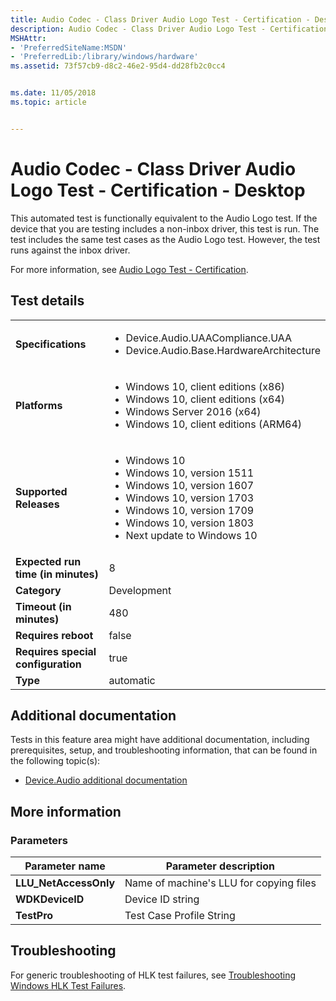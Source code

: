```yaml
---
title: Audio Codec - Class Driver Audio Logo Test - Certification - Desktop
description: Audio Codec - Class Driver Audio Logo Test - Certification
MSHAttr:
- 'PreferredSiteName:MSDN'
- 'PreferredLib:/library/windows/hardware'
ms.assetid: 73f57cb9-d8c2-46e2-95d4-dd28fb2c0cc4


ms.date: 11/05/2018
ms.topic: article


---
```


# Audio Codec - Class Driver Audio Logo Test - Certification - Desktop


This automated test is functionally equivalent to the Audio Logo test. If the device that you are testing includes a non-inbox driver, this test is run. The test includes the same test cases as the Audio Logo test. However, the test runs against the inbox driver.

For more information, see [Audio Logo Test - Certification](91d27525-b5cf-4a7d-a52d-fdcf6a530571.md).

## Test details

|||
|---|---|
| **Specifications**  | <ul><li>Device.Audio.UAACompliance.UAA</li><li>Device.Audio.Base.HardwareArchitecture</li></ul> |  
| **Platforms**   | <ul><li>Windows 10, client editions (x86)</li><li>Windows 10, client editions (x64)</li><li>Windows Server 2016 (x64)</li><li>Windows 10, client editions (ARM64)</li></ul> |
| **Supported Releases** | <ul><li>Windows 10</li><li>Windows 10, version 1511</li><li>Windows 10, version 1607</li><li>Windows 10, version 1703</li><li>Windows 10, version 1709</li><li>Windows 10, version 1803</li><li>Next update to Windows 10</li></ul> |
|**Expected run time (in minutes)**| 8 |
|**Category**| Development |
|**Timeout (in minutes)**| 480 |
|**Requires reboot**| false |
|**Requires special configuration**| true |
|**Type**| automatic |



## <span id="Additional_documentation"></span><span id="additional_documentation"></span><span id="ADDITIONAL_DOCUMENTATION"></span>Additional documentation


Tests in this feature area might have additional documentation, including prerequisites, setup, and troubleshooting information, that can be found in the following topic(s):

-   [Device.Audio additional documentation](device-audio-additional-documentation.md)

## <span id="More_information"></span><span id="more_information"></span><span id="MORE_INFORMATION"></span>More information


### <span id="Parameters"></span><span id="parameters"></span><span id="PARAMETERS"></span>Parameters

| Parameter name         | Parameter description                   |
|------------------------|-----------------------------------------|
| **LLU\_NetAccessOnly** | Name of machine's LLU for copying files |
| **WDKDeviceID**        | Device ID string                        |
| **TestPro**            | Test Case Profile String                |



## <span id="Troubleshooting"></span><span id="troubleshooting"></span><span id="TROUBLESHOOTING"></span>Troubleshooting


For generic troubleshooting of HLK test failures, see [Troubleshooting Windows HLK Test Failures](../user/troubleshooting-windows-hlk-test-failures.md).










